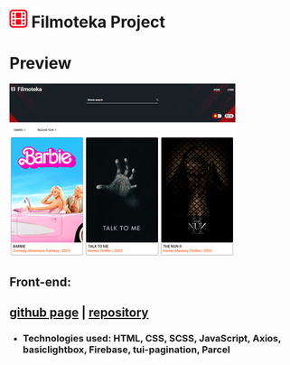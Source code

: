 # ![Preview](./assets/preview-logo.png) Filmoteka Project

# Preview

![Preview](./assets/preview.png)

## Front-end:

## [github page](https://maxyma-sanx.github.io/filmoteka-command-project/) | [repository](https://github.com/maxyma-sanx/filmoteka-command-project)

- ### Technologies used: HTML, CSS, SCSS, JavaScript, Axios, basiclightbox, Firebase, tui-pagination, Parcel
